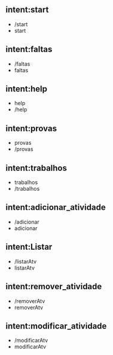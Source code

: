 ## intent:start
- /start
- start

## intent:faltas
- /faltas
- faltas

## intent:help
- help
- /help

## intent:provas
- provas
- /provas

## intent:trabalhos
- trabalhos
- /trabalhos

## intent:adicionar_atividade
- /adicionar
- adicionar

## intent:Listar
- /listarAtv
- listarAtv

## intent:remover_atividade
- /removerAtv
- removerAtv

## intent:modificar_atividade
- /modificarAtv
- modificarAtv